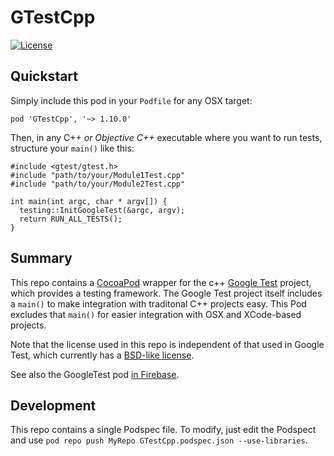 # GTestCpp

[![License](http://img.shields.io/:license-apache-orange.svg)](http://www.apache.org/licenses/LICENSE-2.0) 


## Quickstart

Simply include this pod in your `Podfile` for any OSX target:
```
pod 'GTestCpp', '~> 1.10.0'
```

Then, in any C++ *or Objective C++* executable where you want to run tests,
structure your `main()` like this:
```
#include <gtest/gtest.h>
#include "path/to/your/Module1Test.cpp"
#include "path/to/your/Module2Test.cpp"

int main(int argc, char * argv[]) {
  testing::InitGoogleTest(&argc, argv);
  return RUN_ALL_TESTS();
}
```

## Summary

This repo contains a [CocoaPod](https://cocoapods.org/) wrapper for the c++ 
[Google Test](https://github.com/google/googletest) project, which provides a
testing framework.  The Google Test project itself includes a `main()` to
make integration with traditonal C++ projects easy.  This Pod excludes that
`main()` for easier integration with OSX and XCode-based projects.

Note that the license used in this repo is independent of that used in
Google Test, which currently has a [BSD-like license](https://github.com/google/googletest/blob/master/LICENSE).

See also the GoogleTest pod 
[in Firebase](https://github.com/firebase/firebase-ios-sdk/blob/master/Firestore/Example/GoogleTest.podspec).

## Development

This repo contains a single Podspec file.  To modify, just edit the 
Podspect and use `pod repo push MyRepo GTestCpp.podspec.json --use-libraries`.


